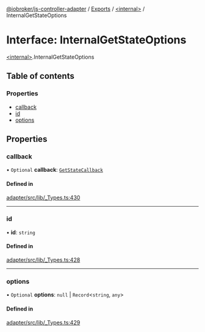 [@iobroker/js-controller-adapter](../README.md) / [Exports](../modules.md) / [\<internal\>](../modules/internal_.md) / InternalGetStateOptions

# Interface: InternalGetStateOptions

[\<internal\>](../modules/internal_.md).InternalGetStateOptions

## Table of contents

### Properties

- [callback](internal_.InternalGetStateOptions.md#callback)
- [id](internal_.InternalGetStateOptions.md#id)
- [options](internal_.InternalGetStateOptions.md#options)

## Properties

### callback

• `Optional` **callback**: [`GetStateCallback`](../modules/internal_.md#getstatecallback)

#### Defined in

[adapter/src/lib/_Types.ts:430](https://github.com/ioBroker/ioBroker.js-controller/blob/165fc4c8/packages/adapter/src/lib/_Types.ts#L430)

___

### id

• **id**: `string`

#### Defined in

[adapter/src/lib/_Types.ts:428](https://github.com/ioBroker/ioBroker.js-controller/blob/165fc4c8/packages/adapter/src/lib/_Types.ts#L428)

___

### options

• `Optional` **options**: ``null`` \| `Record`\<`string`, `any`\>

#### Defined in

[adapter/src/lib/_Types.ts:429](https://github.com/ioBroker/ioBroker.js-controller/blob/165fc4c8/packages/adapter/src/lib/_Types.ts#L429)
